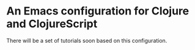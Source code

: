# An Emacs configuration for Clojure and ClojureScript

There will be a set of tutorials soon based on this configuration.